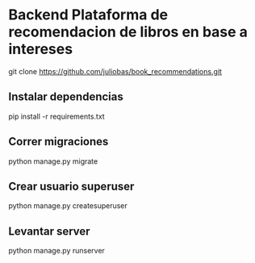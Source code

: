 # Backend Plataforma de recomendacion de libros en base a intereses
git clone https://github.com/juliobas/book_recommendations.git

## Instalar dependencias

pip install -r requirements.txt

## Correr migraciones

python manage.py migrate

## Crear usuario superuser

python manage.py createsuperuser

## Levantar server

python manage.py runserver